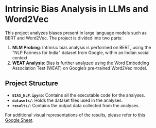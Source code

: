 # Intrinsic Bias Analysis in LLMs and Word2Vec

This project analyzes biases present in large language models such as BERT and Word2Vec. The project is divided into two parts:

1. **MLM Probing**: Intrinsic bias analysis is performed on BERT, using the "NLP Fairness for India" dataset from Google, within an Indian social context.
2. **WEAT Analysis**: Bias is further analyzed using the Word Embedding Association Test (WEAT) on Google’s pre-trained Word2Vec model.

## Project Structure

- **`BIAS_NLP.ipynb`**: Contains all the executable code for the analyses.
- **`datasets/`**: Holds the dataset files used in the analyses.
- **`results/`**: Contains the output data collected from the analyses.

For additional visual representations of the results, please refer to [this Google Sheet](https://docs.google.com/spreadsheets/d/1tD63w9kBZswpYZK6qiuC-bBxE1K32WNjRVj_acXpBO4/edit?usp=sharing).
